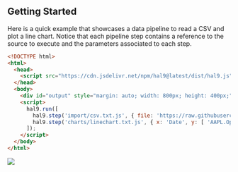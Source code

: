 ## Getting Started

Here is a quick example that showcases a data pipeline to read a CSV and plot a line chart. Notice that each pipeline step contains a reference to the source to execute and the parameters associated to each step.

```html
<!DOCTYPE html>
<html>
  <head>
    <script src="https://cdn.jsdelivr.net/npm/hal9@latest/dist/hal9.js"></script> 
  </head>
  <body>
    <div id="output" style="margin: auto; width: 800px; height: 400px;"></div>
    <script>
      hal9.run([
        hal9.step('import/csv.txt.js', { file: 'https://raw.githubusercontent.com/plotly/datasets/master/finance-charts-apple.csv' }),
        hal9.step('charts/linechart.txt.js', { x: 'Date', y: [ 'AAPL.Open', 'AAPL.High' ] }, 'output')
      ]);
    </script>
  </body>
</html>
```

![](https://github.com/hal9ai/hal9ai/raw/main/api/examples/csvplot.png)